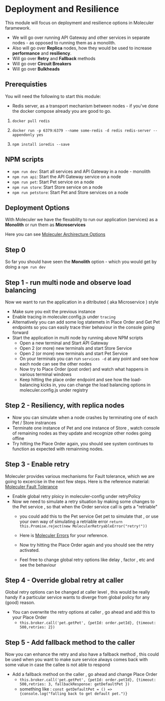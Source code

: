 # Deployment and Resilience

This module will focus on deployment and resilience options in Moleculer faramework.
- We will go over running API Gateway and other services in separate nodes - as opposed to running them as a monolith.
- Also will go over **Replica** nodes, how they would be used to increase **performance** and **resiliency**.
- Will go over **Retry** and **Fallback** methods
- Will go over **Circuit Breakers** 
- Will go over **Bulkheads**  

## Prerequisties
You will need the following to start this module:
- Redis server, as a transport mechanism between nodes - if you've done the docker compose already you are good to go.
  
1. `docker pull redis`

2. `docker run -p 6379:6379 --name some-redis -d redis redis-server --appendonly yes`
  
3. `npm install ioredis --save`

## NPM scripts
- `npm run dev`: Start all services and API Gateway in a node - monolith 
- `npm run api`: Start the API Gateway service on a node 
- `npm run pet`: Start Pet service on a node 
- `npm run store`: Start Store service on a node 
- `npm run petstore`: Start Pet and Store services on a node  
  
## Deployment Options
With Moleculer we have the flexability to run our application (services) as a **Monolith** or run them as **Microservices** 

Here you can see [Moleculer Archirecture Options](https://moleculer.services/docs/0.14/clustering.html)

## Step 0 
So far you should have seen the **Monolith** option  - which you would get by doing a `npm run dev`

## Step 1 - run multi node and observe load balancing 
Now we want to run the application in a ditributed ( aka Microservice ) style 
- Make sure you exit the previous instance 
- Enable tracing in moleculer.config.js under `tracing`
- Alternatively you can add some log statemets in Place Order and Get Pet endpoints so you can easily trace thier behaviour in the console going forward
- Start the application in multi node by running above NPM scripts
  - Open a new terminal and Start API Gateway
  - Open 2 (or more) new terminals and start Store Service 
  - Open 2 (or more) new terminals and start Pet Service 
  - On your terminals you can run `services -d` at any point and see how each node can see the other nodes
  - Now try to Place Order (post order) and watch what happens in various terminal windows 
  - Keep hitting the place order endpoint and see how the load-balancing kicks in, you can change the load balancing options in moleculer.config.js under registry
  
## Step 2 - Resiliency, with replica nodes 
  - Now you can simulate when a node crashes by terminating one of each Pet / Store instrances
  - Terminate one instance of Pet and one instance of Store , watch console of remaining nodes as they update and recognize other nodes going offine 
  - Try hitting the Place Order again, you should see system continues to function as expected with remainning nodes.

## Step 3 - Enable retry 
Moleculer provides various mechanisms for Fault tolerance, which we are going to excercise in the next few steps. 
Here is the reference material: [Moleculer Fault Tolerance](https://moleculer.services/docs/0.13/fault-tolerance.html)

- Enable global retry ploicy in moleculer-config under retryPolicy
- Now we need to simulate a retry situation by making some changes to the Pet service , so that when the Order service call is gets a "retriable"
  - you could add this to the Pet service Get pet to simulate that , or use your own way of simulating a retriable error `return this.Promise.reject(new MoleculerRetryableError("retry!"))`
  
  - Here is [Moleculer Errors](https://moleculer.services/docs/0.12/errors.html#Base-error-classes) for your reference.
  - Now try hitting the Place Order again and you should see the retry activated.
  - Feel free to change global retry options like delay , factor , etc and see the behaviour 

## Step 4 - Override global retry at caller 
Global retry options can be changed at caller level , this would be really handy if a particular service wants to diverge from global policy for any (good) reason.

- You can overwrite the retry options at caller , go ahead and add this to your Place Order 
  - `this.broker.call('pet.getPet', {petId: order.petId}, {timeout: 500,retries: 2})`

## Step 5 - Add fallback method to the caller 
Now you can enhance the retry and also have a fallback method , this could be used when you want to make sure service always comes back with some value in case the callee is not able to respond 

- Add a fallback method on the caller , go ahead and change Place Order 
  - `this.broker.call('pet.getPet', {petId: order.petId}, {timeout: 500,retries: 3, fallbackResponse: getDefaultPet })`
  - something like : `const getDefaultPet = () => {console.log("falling back to get default pet.")}`



